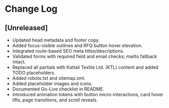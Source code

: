 # Change Log

## [Unreleased]
- Updated head metadata and footer copy.
- Added focus-visible outlines and RFQ button hover elevation.
- Integrated route-based SEO meta titles/descriptions.
- Validated forms with required field and email checks; mailto fallback intact.
- Replaced all partials with Kattali Textile Ltd. (KTL) content and added TODO placeholders.
- Added robots.txt and sitemap.xml.
- Added placeholder images and icons.
- Documented Go-Live checklist in README.
- Introduced animation tokens with button micro-interactions, card hover lifts, page transitions, and scroll reveals.
